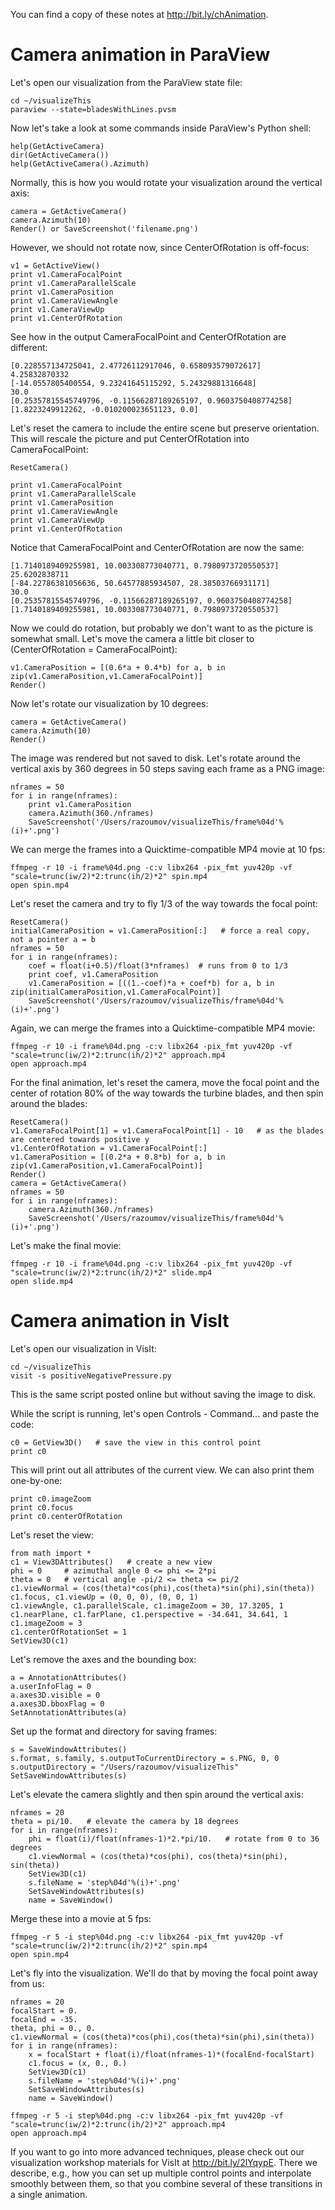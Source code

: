You can find a copy of these notes at http://bit.ly/chAnimation.

# Camera animation in ParaView

Let's open our visualization from the ParaView state file:

~~~{.bash}
cd ~/visualizeThis
paraview --state=bladesWithLines.pvsm
~~~

Now let's take a look at some commands inside ParaView's Python shell:

~~~{.python}
help(GetActiveCamera)
dir(GetActiveCamera())
help(GetActiveCamera().Azimuth)
~~~

Normally, this is how you would rotate your visualization around the vertical axis:

~~~{.python}
camera = GetActiveCamera()
camera.Azimuth(10)
Render() or SaveScreenshot('filename.png')
~~~

However, we should not rotate now, since CenterOfRotation is off-focus:

~~~{.python}
v1 = GetActiveView()
print v1.CameraFocalPoint
print v1.CameraParallelScale
print v1.CameraPosition
print v1.CameraViewAngle
print v1.CameraViewUp
print v1.CenterOfRotation
~~~

See how in the output CameraFocalPoint and CenterOfRotation are different:

~~~
[0.228557134725041, 2.47726112917046, 0.658093579072617]
4.25832870332
[-14.0557805400554, 9.23241645115292, 5.24329881316648]
30.0
[0.25357815545749796, -0.11566287189265197, 0.9603750408774258]
[1.8223249912262, -0.010200023651123, 0.0]
~~~~

Let's reset the camera to include the entire scene but preserve orientation. This will rescale the
picture and put CenterOfRotation into CameraFocalPoint:
	
~~~{.python}
ResetCamera()
~~~

~~~{.python}
print v1.CameraFocalPoint
print v1.CameraParallelScale
print v1.CameraPosition
print v1.CameraViewAngle
print v1.CameraViewUp
print v1.CenterOfRotation
~~~

Notice that CameraFocalPoint and CenterOfRotation are now the same:

~~~
[1.7140189409255981, 10.003308773040771, 0.7980973720550537]
25.6202838711
[-84.22786381056636, 50.64577885934507, 28.38503766931171]
30.0
[0.25357815545749796, -0.11566287189265197, 0.9603750408774258]
[1.7140189409255981, 10.003308773040771, 0.7980973720550537]
~~~

Now we could do rotation, but probably we don't want to as the picture is somewhat small. Let's move the
camera a little bit closer to (CenterOfRotation = CameraFocalPoint):

~~~{.python}
v1.CameraPosition = [(0.6*a + 0.4*b) for a, b in zip(v1.CameraPosition,v1.CameraFocalPoint)]
Render()
~~~

Now let's rotate our visualization by 10 degrees:

~~~{.python}
camera = GetActiveCamera()
camera.Azimuth(10)
Render()
~~~

The image was rendered but not saved to disk. Let's rotate around the vertical axis by 360 degrees in 50
steps saving each frame as a PNG image:

~~~{.python}
nframes = 50
for i in range(nframes):
    print v1.CameraPosition
    camera.Azimuth(360./nframes)
    SaveScreenshot('/Users/razoumov/visualizeThis/frame%04d'%(i)+'.png')
~~~

We can merge the frames into a Quicktime-compatible MP4 movie at 10 fps:

~~~{.bash}
ffmpeg -r 10 -i frame%04d.png -c:v libx264 -pix_fmt yuv420p -vf "scale=trunc(iw/2)*2:trunc(ih/2)*2" spin.mp4
open spin.mp4
~~~

Let's reset the camera and try to fly 1/3 of the way towards the focal point:

~~~{.python}
ResetCamera()
initialCameraPosition = v1.CameraPosition[:]   # force a real copy, not a pointer a = b
nframes = 50
for i in range(nframes):
    coef = float(i+0.5)/float(3*nframes)  # runs from 0 to 1/3
    print coef, v1.CameraPosition
    v1.CameraPosition = [((1.-coef)*a + coef*b) for a, b in zip(initialCameraPosition,v1.CameraFocalPoint)]
    SaveScreenshot('/Users/razoumov/visualizeThis/frame%04d'%(i)+'.png')
~~~

Again, we can merge the frames into a Quicktime-compatible MP4 movie:

~~~{.bash}
ffmpeg -r 10 -i frame%04d.png -c:v libx264 -pix_fmt yuv420p -vf "scale=trunc(iw/2)*2:trunc(ih/2)*2" approach.mp4
open approach.mp4
~~~

For the final animation, let's reset the camera, move the focal point and the center of rotation 80% of
the way towards the turbine blades, and then spin around the blades:

~~~{.python}
ResetCamera()
v1.CameraFocalPoint[1] = v1.CameraFocalPoint[1] - 10   # as the blades are centered towards positive y
v1.CenterOfRotation = v1.CameraFocalPoint[:]
v1.CameraPosition = [(0.2*a + 0.8*b) for a, b in zip(v1.CameraPosition,v1.CameraFocalPoint)]
Render()
camera = GetActiveCamera()
nframes = 50
for i in range(nframes):
    camera.Azimuth(360./nframes)
    SaveScreenshot('/Users/razoumov/visualizeThis/frame%04d'%(i)+'.png')
~~~

Let's make the final movie:

~~~{.bash}
ffmpeg -r 10 -i frame%04d.png -c:v libx264 -pix_fmt yuv420p -vf "scale=trunc(iw/2)*2:trunc(ih/2)*2" slide.mp4
open slide.mp4
~~~

# Camera animation in VisIt

Let's open our visualization in VisIt:

~~~{.bash}
cd ~/visualizeThis
visit -s positiveNegativePressure.py
~~~

This is the same script posted online but without saving the image to disk.

While the script is running, let's open Controls - Command... and paste the code:

~~~{.python}
c0 = GetView3D()   # save the view in this control point
print c0
~~~~

This will print out all attributes of the current view. We can also print them one-by-one:

~~~{.python}
print c0.imageZoom
print c0.focus
print c0.centerOfRotation
~~~~

Let's reset the view:

~~~{.python}
from math import *
c1 = View3DAttributes()   # create a new view
phi = 0     # azimuthal angle 0 <= phi <= 2*pi
theta = 0   # vertical angle -pi/2 <= theta <= pi/2
c1.viewNormal = (cos(theta)*cos(phi),cos(theta)*sin(phi),sin(theta))
c1.focus, c1.viewUp = (0, 0, 0), (0, 0, 1)
c1.viewAngle, c1.parallelScale, c1.imageZoom = 30, 17.3205, 1
c1.nearPlane, c1.farPlane, c1.perspective = -34.641, 34.641, 1
c1.imageZoom = 3
c1.centerOfRotationSet = 1
SetView3D(c1)
~~~

Let's remove the axes and the bounding box:

~~~{.python}
a = AnnotationAttributes()
a.userInfoFlag = 0
a.axes3D.visible = 0
a.axes3D.bboxFlag = 0
SetAnnotationAttributes(a)
~~~

Set up the format and directory for saving frames:

~~~{.python}
s = SaveWindowAttributes()
s.format, s.family, s.outputToCurrentDirectory = s.PNG, 0, 0
s.outputDirectory = "/Users/razoumov/visualizeThis"
SetSaveWindowAttributes(s)
~~~

Let's elevate the camera slightly and then spin around the vertical axis:

~~~{.python}
nframes = 20
theta = pi/10.   # elevate the camera by 18 degrees
for i in range(nframes):
    phi = float(i)/float(nframes-1)*2.*pi/10.   # rotate from 0 to 36 degrees
    c1.viewNormal = (cos(theta)*cos(phi), cos(theta)*sin(phi), sin(theta))
    SetView3D(c1)
    s.fileName = 'step%04d'%(i)+'.png'
    SetSaveWindowAttributes(s)
    name = SaveWindow()
~~~
	
Merge these into a movie at 5 fps:

~~~{.bash}
ffmpeg -r 5 -i step%04d.png -c:v libx264 -pix_fmt yuv420p -vf "scale=trunc(iw/2)*2:trunc(ih/2)*2" spin.mp4
open spin.mp4
~~~

Let's fly into the visualization. We'll do that by moving the focal point away from us:

~~~{.python}
nframes = 20
focalStart = 0.
focalEnd = -35.
theta, phi = 0., 0.
c1.viewNormal = (cos(theta)*cos(phi),cos(theta)*sin(phi),sin(theta))
for i in range(nframes):
    x = focalStart + float(i)/float(nframes-1)*(focalEnd-focalStart)
    c1.focus = (x, 0., 0.)
    SetView3D(c1)
    s.fileName = 'step%04d'%(i)+'.png'
    SetSaveWindowAttributes(s)
    name = SaveWindow()
~~~

~~~{.bash}
ffmpeg -r 5 -i step%04d.png -c:v libx264 -pix_fmt yuv420p -vf "scale=trunc(iw/2)*2:trunc(ih/2)*2" approach.mp4
open approach.mp4
~~~

If you want to go into more advanced techniques, please check out our visualization workshop materials
for VisIt at http://bit.ly/2lYqypE. There we describe, e.g., how you can set up multiple control points
and interpolate smoothly between them, so that you combine several of these transitions in a single
animation.
